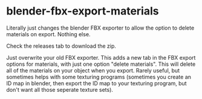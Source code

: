 # blender-fbx-export-materials
Literally just changes the blender FBX exporter to allow the option to delete materials on export.  Nothing else.

Check the releases tab to download the zip.

Just overwrite your old FBX exporter.  This adds a new tab in the FBX export options for materials, with just one option "delete materials".  This will delete all of the materials on your object when you export.  Rarely useful, but sometimes helps with some texturing programs (sometimes you create an ID map in blender, then export the ID map to your texturing program, but don't want all those seperate texture sets).

